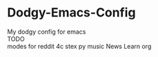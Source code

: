 # Dodgy-Emacs-Config
My dodgy config for emacs <br>
TODO <br>
modes for reddit 
4c
stex 
py
music
News
Learn org
